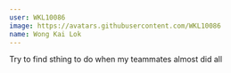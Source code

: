 ```yaml
---
user: WKL10086
image: https://avatars.githubusercontent.com/WKL10086
name: Wong Kai Lok
---
```


Try to find sthing to do when my teammates almost did all
